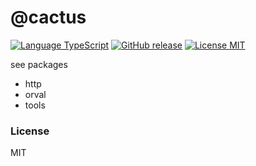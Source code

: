 # @cactus

[![Language TypeScript](https://img.shields.io/badge/language-typescript-brightgreen?style=flat-square)](https://github.com/Wimjiang/utility)
[![GitHub release](https://img.shields.io/github/package-json/v/Wimjiang/utility?style=flat-square)](https://github.com/Wimjiang/utility/releases)
[![License MIT](https://img.shields.io/github/license/Wimjiang/utility?style=flat-square)](https://github.com/Wimjiang/utility)

see packages

- http
- orval
- tools

### License

MIT
